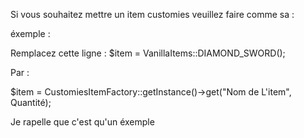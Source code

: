 Si vous souhaitez mettre un item customies veuillez faire comme sa :

éxemple :

Remplacez cette ligne :
 $item = VanillaItems::DIAMOND_SWORD();

 Par : 

 $item = CustomiesItemFactory::getInstance()->get("Nom de L'item", Quantité);

 Je rapelle que c'est qu'un éxemple